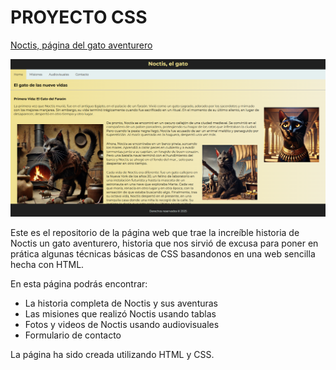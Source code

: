 # PROYECTO CSS

[Noctis, página del gato aventurero](https://noctis-el-gato.netlify.app/)

![Captura de pantalla del primer proyecto de CSS](https://github.com/nisvagodev/noctis-el-gato-css-project/blob/ba05693fe8b65d6db6d3df86ab40b17774a7f72d/assets/img/captura-de-pantalla.PNG)

Este es el repositorio de la página web que trae la increíble historia de Noctis un gato aventurero, historia que nos sirvió de excusa para poner en prática algunas técnicas básicas de CSS basandonos en una web sencilla hecha con HTML.

En esta página podrás encontrar:

- La historia completa de Noctis y sus aventuras
- Las misiones que realizó Noctis usando tablas
- Fotos y videos de Noctis usando audiovisuales
- Formulario de contacto

La página ha sido creada utilizando HTML y CSS.
